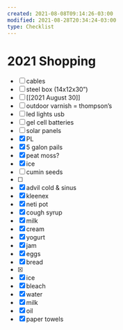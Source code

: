 ```yaml
---
created: 2021-08-08T09:14:26-03:00
modified: 2021-08-28T20:34:24-03:00
type: Checklist
---
```


# 2021 Shopping

- [ ] cables
- [ ] steel box  (14x12x30”)
- [ ] [[2021 August 30]]
- [ ] outdoor varnish = thompson’s 
- [ ] led lights usb
- [ ] gel cell batteries
- [ ] solar panels 
- [x] PL
- [x] 5 galon pails
- [x] peat moss?
- [x] ice
- [ ] cumin seeds
- [ ] 
- [x] advil cold & sinus
- [x] kleenex
- [x] neti pot
- [x] cough syrup 
- [x] milk
- [x] cream
- [x] yogurt
- [x] jam
- [x] eggs 
- [x] bread
- [x] 
- [x] ice
- [x] bleach 
- [x] water
- [x] milk
- [x] oil
- [x] paper towels
